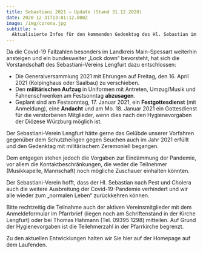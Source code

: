 ```yaml
---
title: Sebastiani 2021 – Update (Stand 31.12.2020)
date: 2020-12-31T13:01:12.000Z
image: /img/corona.jpg
subtitle: >
  Aktualisierte Infos für den kommenden Gedenktag des Hl. Sebastian im Jahr 2021 – Stand 13.12.2020
---
```


Da die Covid-19 Fallzahlen besonders im Landkreis Main-Spessart weiterhin ansteigen und ein bundesweiter „Lock down“ bevorsteht, hat sich die Vorstandschaft des Sebastiani-Vereins Lengfurt dazu entschlossen:

* Die Generalversammlung 2021 mit Ehrungen auf Freitag, den 16. April 2021 (Kolpinghaus oder Saalbau) zu verschieben.
* Den **militärischen Aufzug** in Uniformen mit Antreten, Umzug/Musik und Fahnenschwenken am Festsonntag **abzusagen**.
* Geplant sind am Festsonntag, 17. Januar 2021, ein **Festgottesdienst** (mit Anmeldung), eine **Andacht** und am Mo. 18. Januar 2021 ein Gottesdienst für die verstorbenen Mitglieder, wenn dies nach den Hygienevorgaben der Diözese Würzburg möglich ist.

Der Sebastiani-Verein Lengfurt hätte gerne das Gelübde unserer Vorfahren gegenüber dem Schutzheiligen gegen Seuchen auch im Jahr 2021 erfüllt und den Gedenktag mit militärischem Zeremoniell begangen.

Dem entgegen stehen jedoch die Vorgaben zur Eindämmung der Pandemie, vor allem die Kontaktbeschränkungen, die weder die Teilnehmer (Musikkapelle, Mannschaft) noch mögliche Zuschauer einhalten könnten.

Der Sebastiani-Verein hofft, dass der Hl. Sebastian nach Pest und Cholera auch die weitere Ausbreitung der Covid-19-Pandemie verhindert und wir alle wieder zum „normalen Leben“ zurückkehren können.

Bitte rechtzeitig die Teilnahme auch der aktiven Vereinsmitglieder mit dem Anmeldeformular im Pfarrbrief (liegen noch am Schriftenstand in der Kirche Lengfurt) oder bei Thomas Hahmann (Tel. 09395 1298) mitteilen.
Auf Grund der Hygienevorgaben ist die Teilehmerzahl in der Pfarrkirche begrenzt. 

Zu den aktuellen Entwicklungen halten wir Sie hier auf der Homepage auf dem Laufenden.